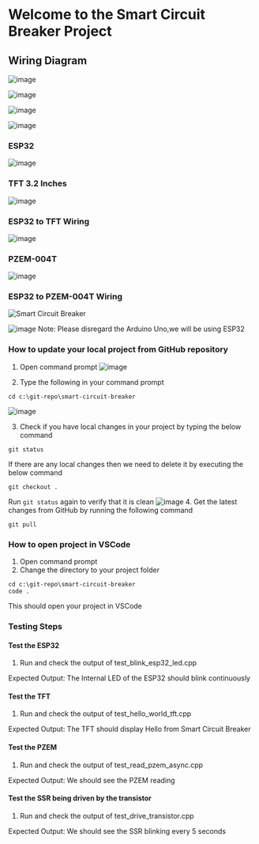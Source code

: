 # Welcome to the Smart Circuit Breaker Project

## Wiring Diagram

![image](https://github.com/user-attachments/assets/81232749-465c-4467-ac06-1850387e850b)

![image](https://github.com/user-attachments/assets/7a1b99eb-54e6-4619-a5a1-dfa1a0eb9420)


![image](https://github.com/user-attachments/assets/0d41abbc-ef8c-4e98-a425-acc40f5e0734)

![image](https://github.com/user-attachments/assets/b4e5e6bb-3bd8-41ff-9759-ae114cd27654)


### ESP32
![image](https://github.com/user-attachments/assets/ff318ec0-746d-4fcb-b0bd-e28d05273a8d)

### TFT 3.2 Inches
![image](https://github.com/user-attachments/assets/97290607-e8ca-4df4-af8c-4fba7f0a244e)

### ESP32 to TFT Wiring
![image](https://github.com/user-attachments/assets/4b1a4289-7582-4520-b085-fa2a7ea72061)



### PZEM-004T
![image](https://github.com/user-attachments/assets/5ac9594d-a2e9-4532-88d6-73fa412a05b2)

### ESP32 to PZEM-004T Wiring
![Smart Circuit Breaker](https://github.com/user-attachments/assets/4669f0d2-258d-4a4c-8c08-b779c27f6a73)

![image](https://github.com/user-attachments/assets/d816e7c3-71b4-45a4-95b8-3f272fa3f40c)
Note: Please disregard the Arduino Uno,we will be using ESP32

### How to update your local project from GitHub repository

1. Open command prompt
![image](https://github.com/user-attachments/assets/e8e88ab9-9e35-46f4-a4aa-be77b27ce23a)

2. Type the following in your command prompt
```
cd c:\git-repo\smart-circuit-breaker
```
![image](https://github.com/user-attachments/assets/4c2793c0-134b-46e2-af10-0ceffe9f8e52)

3. Check if you have local changes in your project by typing the below command
```
git status
```
If there are any local changes then we need to delete it by executing the below command
```
git checkout .
```
Run `git status` again to verify that it is clean
![image](https://github.com/user-attachments/assets/f5516821-8d82-4478-a62c-a3b7c351eaab)
4. Get the latest changes from GitHub by running the following command
```
git pull
```

### How to open project in VSCode
1. Open command prompt
2. Change the directory to your project folder
```
cd c:\git-repo\smart-circuit-breaker
code .
```
This should open your project in VSCode


### Testing Steps
#### Test the ESP32
1. Run and check the output of test_blink_esp32_led.cpp

Expected Output:
The Internal LED of the ESP32 should blink continuously

#### Test the TFT
1. Run and check the output of test_hello_world_tft.cpp

Expected Output:
The TFT should display Hello from Smart Circuit Breaker

#### Test the PZEM
1. Run and check the output of test_read_pzem_async.cpp

Expected Output:
We should see the PZEM reading

#### Test the SSR being driven by the transistor
1. Run and check the output of test_drive_transistor.cpp

Expected Output:
We should see the SSR blinking every 5 seconds



